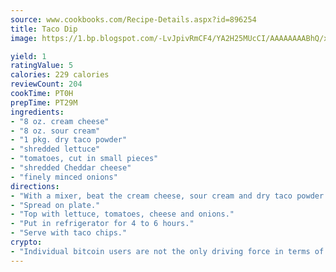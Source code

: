 ```yaml
---
source: www.cookbooks.com/Recipe-Details.aspx?id=896254
title: Taco Dip
image: https://1.bp.blogspot.com/-LvJpivRmCF4/YA2H25MUcCI/AAAAAAAABhQ/xgndXuMf7Zopp5S4RExCblnSp5YGujfSQCLcBGAsYHQ/s320/8.png

yield: 1
ratingValue: 5
calories: 229 calories
reviewCount: 204
cookTime: PT0H
prepTime: PT29M
ingredients:
- "8 oz. cream cheese"
- "8 oz. sour cream"
- "1 pkg. dry taco powder"
- "shredded lettuce"
- "tomatoes, cut in small pieces"
- "shredded Cheddar cheese"
- "finely minced onions"
directions:
- "With a mixer, beat the cream cheese, sour cream and dry taco powder until smooth."
- "Spread on plate."
- "Top with lettuce, tomatoes, cheese and onions."
- "Put in refrigerator for 4 to 6 hours."
- "Serve with taco chips."
crypto:
- "Individual bitcoin users are not the only driving force in terms of securing the bitcoin network."
---
```


